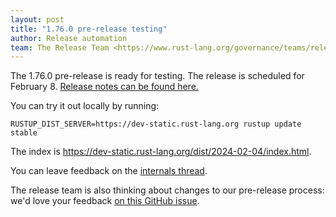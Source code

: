```yaml
---
layout: post
title: "1.76.0 pre-release testing"
author: Release automation
team: The Release Team <https://www.rust-lang.org/governance/teams/release>
---
```


The 1.76.0 pre-release is ready for testing. The release is scheduled for
February 8. [Release notes can be found here.][relnotes]

You can try it out locally by running:

```plain
RUSTUP_DIST_SERVER=https://dev-static.rust-lang.org rustup update stable
```

The index is <https://dev-static.rust-lang.org/dist/2024-02-04/index.html>.

You can leave feedback on the [internals thread](https://internals.rust-lang.org/t/rust-1-76-0-pre-release-testing/20260).

The release team is also thinking about changes to our pre-release process:
we'd love your feedback [on this GitHub issue][feedback].

[relnotes]: https://github.com/rust-lang/rust/blob/stable/RELEASES.md#version-1760-2024-02-08
[feedback]: https://github.com/rust-lang/release-team/issues/16
    